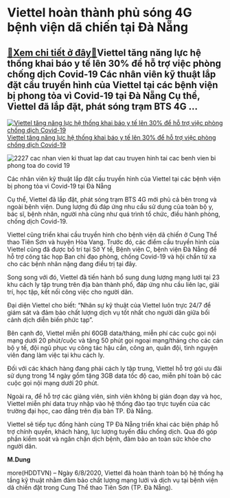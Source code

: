 Viettel hoàn thành phủ sóng 4G bệnh viện dã chiến tại Đà Nẵng
=============================================================

[:gift:Xem chi tiết ở đây:gift:](https://hddtvn.com/viettel-hoan-thanh-phu-song-4g-benh-vien-da-chien-tai-da-nang/)Viettel tăng năng lực hệ thống khai báo y tế lên 30% để hỗ trợ việc phòng chống dịch Covid-19 Các nhân viên kỹ thuật lắp đặt cầu truyền hình của Viettel tại các bệnh viện bị phong tỏa vì Covid-19 tại Đà Nẵng Cụ thể, Viettel đã lắp đặt, phát sóng trạm BTS 4G …
-------------------------------------------------------------------------------------------------------------------------------------------------------------------------------------------------------------------------------------------------------------------





[![Viettel tăng năng lực hệ thống khai báo y tế lên 30% để hỗ trợ việc phòng chống dịch Covid-19](https://haiquanonline.com.vn/stores/news_dataimages/lanntt/082020/03/15/croped/thumbnail/4122_Cac_ki_su_Viettel_da_len_cac_phuong_an_ki_thuat_dam_bao_dung_luong_cho_he_thong_ke_khai_y_te_dam_bao.jpg?rt=20200807094032 "Viettel tăng năng lực hệ thống khai báo y tế lên 30% để hỗ trợ việc phòng chống dịch Covid-19")](https://haiquanonline.com.vn/viettel-tang-nang-luc-he-thong-khai-bao-y-te-len-30-de-ho-tro-viec-phong-chong-dich-covid-19-131129.html "Viettel tăng năng lực hệ thống khai báo y tế lên 30% để hỗ trợ việc phòng chống dịch Covid-19") 
[Viettel tăng năng lực hệ thống khai báo y tế lên 30% để hỗ trợ việc phòng chống dịch Covid-19](https://haiquanonline.com.vn/viettel-tang-nang-luc-he-thong-khai-bao-y-te-len-30-de-ho-tro-viec-phong-chong-dich-covid-19-131129.html "Viettel tăng năng lực hệ thống khai báo y tế lên 30% để hỗ trợ việc phòng chống dịch Covid-19")






![2227 cac nhan vien ki thuat lap dat cau truyen hinh tai cac benh vien bi phong toa do covid 19](https://haiquanonline.com.vn/stores/news_dataimages/lanntt/082020/07/09/in_article/2227_Cac_nhan_vien_ki_thuat_lap_dat_cau_truyen_hinh_tai_cac_benh_vien_bi_phong_toa_do_Covid_19_.png?rt=20200807094032 "undefined")


Các nhân viên kỹ thuật lắp đặt cầu truyền hình của Viettel tại các bệnh viện bị phong tỏa vì Covid-19 tại Đà Nẵng



Cụ thể, Viettel đã lắp đặt, phát sóng trạm BTS 4G mới phủ cả bên trong và ngoài bệnh viện. Dung lượng đủ đáp ứng nhu cầu sử dụng của toàn bộ y, bác sĩ, bệnh nhân, người nhà cũng như quá trình tổ chức, điều hành phòng, chống dịch Covid-19.


Viettel cũng triển khai cầu truyền hình cho bệnh viện dã chiến ở Cung Thể thao Tiên Sơn và huyện Hòa Vang. Trước đó, các điểm cầu truyền hình của Viettel cũng đã được bố trí tại Sở Y tế, Bệnh viện C, bệnh viện Đà Nẵng để hỗ trợ công tác họp Ban chỉ đạo phòng, chống Covid-19 và hội chẩn từ xa cho các bệnh nhân nặng đang điều trị tại đây.


Song song với đó, Viettel đã tiến hành bổ sung dung lượng mạng lưới tại 23 khu cách ly tập trung trên địa bàn thành phố, đáp ứng nhu cầu liên lạc, giải trí, học tập, kết nối công việc cho người dân.


Đại diện Viettel cho biết: “Nhân sự kỹ thuật của Viettel luôn trực 24/7 để giám sát và đảm bảo chất lượng dịch vụ tốt nhất cho người dân giữa bối cảnh dịch diễn biến phức tạp”.


Bên cạnh đó, Viettel miễn phí 60GB data/tháng, miễn phí các cuộc gọi nội mạng dưới 20 phút/cuộc và tặng 50 phút gọi ngoại mạng/tháng cho các cán bộ y tế, đội ngũ phục vụ công tác hậu cần, công an, quân đội, tình nguyện viên đang làm việc tại khu cách ly.


Đối với các khách hàng đang phải cách ly tập trung, Viettel hỗ trợ gói ưu đãi sử dụng trong 14 ngày gồm tặng 3GB data tốc độ cao, miễn phí toàn bộ các cuộc gọi nội mạng dưới 20 phút.


Ngoài ra, để hỗ trợ các giảng viên, sinh viên không bị gián đoạn dạy và học, Viettel miễn phí data truy nhập vào hệ thống đào tạo trực tuyến của các trường đại học, cao đẳng trên địa bàn TP. Đà Nẵng.


Viettel sẽ tiếp tục đồng hành cùng TP Đà Nẵng triển khai các biện pháp hỗ trợ chính quyền, khách hàng, lực lượng tuyến đầu chống dịch. Qua đó góp phần kiểm soát và ngăn chặn dịch bệnh, đảm bảo an toàn sức khỏe cho người dân.




**M.Dung**



more(HDDTVN) – Ngày 6/8/2020, Viettel đã hoàn thành toàn bộ hệ thống hạ tầng kỹ thuật nhằm đảm bảo chất lượng mạng lưới và dịch vụ tại bệnh viện dã chiến đặt trong Cung Thể thao Tiên Sơn (TP. Đà Nẵng).

